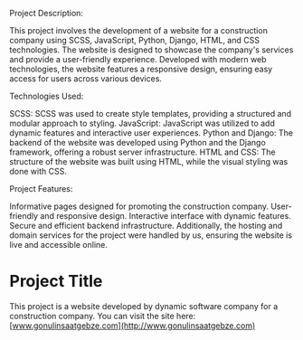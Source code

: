 Project Description:

This project involves the development of a website for a construction company using SCSS, JavaScript, Python, Django, HTML, and CSS technologies. The website is designed to showcase the company's services and provide a user-friendly experience. Developed with modern web technologies, the website features a responsive design, ensuring easy access for users across various devices.

Technologies Used:

  SCSS: SCSS was used to create style templates, providing a structured and modular approach to styling.
  JavaScript: JavaScript was utilized to add dynamic features and interactive user experiences.
  Python and Django: The backend of the website was developed using Python and the Django framework, offering a robust server infrastructure.
  HTML and CSS: The structure of the website was built using HTML, while the visual styling was done with CSS.

Project Features:

Informative pages designed for promoting the construction company.
User-friendly and responsive design.
Interactive interface with dynamic features.
Secure and efficient backend infrastructure.
Additionally, the hosting and domain services for the project were handled by us, ensuring the website is live and accessible online.

# Project Title

This project is a website developed by dynamic software company for a construction company. You can visit the site here: [www.gonulinsaatgebze.com](http://www.gonulinsaatgebze.com)

